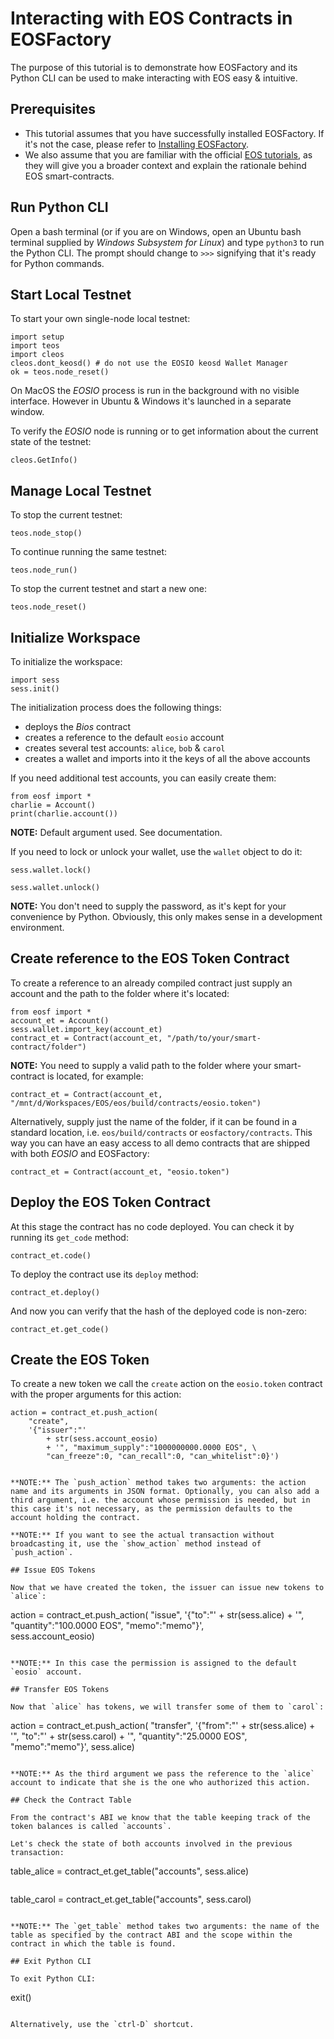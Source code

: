 # Interacting with EOS Contracts in EOSFactory 

The purpose of this tutorial is to demonstrate how EOSFactory and its Python CLI can be used to make interacting with EOS easy & intuitive.

## Prerequisites

* This tutorial assumes that you have successfully installed EOSFactory. If it's not the case, please refer to [Installing EOSFactory](01.InstallingEOSFactory.html).
* We also assume that you are familiar with the official [EOS tutorials](https://github.com/EOSIO/eos/wiki/Tutorial-Getting-Started-With-Contracts), as they will give you a broader context and explain the rationale behind EOS smart-contracts.

## Run Python CLI

Open a bash terminal (or if you are on Windows, open an Ubuntu bash terminal supplied by *Windows Subsystem for Linux*) and type `python3` to run the Python CLI. The prompt should change to `>>>` signifying that it's ready for Python commands.

## Start Local Testnet

To start your own single-node local testnet:

```
import setup
import teos
import cleos
cleos.dont_keosd() # do not use the EOSIO keosd Wallet Manager
ok = teos.node_reset()
```

On MacOS the *EOSIO* process is run in the background with no visible interface. However in Ubuntu & Windows it's launched in a separate window.

To verify the *EOSIO* node is running or to get information about the current state of the testnet:

```
cleos.GetInfo()
```

## Manage Local Testnet

To stop the current testnet:

```
teos.node_stop()
```

To continue running the same testnet:

```
teos.node_run()
```

To stop the current testnet and start a new one:

```
teos.node_reset()
```

## Initialize Workspace

To initialize the workspace:

```
import sess
sess.init()
```

The initialization process does the following things:

* deploys the *Bios* contract
* creates a reference to the default `eosio` account
* creates several test accounts: `alice`, `bob` & `carol`
* creates a wallet and imports into it the keys of all the above accounts

If you need additional test accounts, you can easily create them:

```
from eosf import *
charlie = Account()
print(charlie.account())
```

**NOTE:** Default argument used. See documentation.

If you need to lock or unlock your wallet, use the `wallet` object to do it:

```
sess.wallet.lock()
```

```
sess.wallet.unlock()
```

**NOTE:** You don't need to supply the password, as it's kept for your convenience by Python. Obviously, this only makes sense in a development environment.

## Create reference to the EOS Token Contract

To create a reference to an already compiled contract just supply an account and the path to the folder where it's located:

```
from eosf import *
account_et = Account()
sess.wallet.import_key(account_et)
contract_et = Contract(account_et, "/path/to/your/smart-contract/folder")
```

**NOTE:** You need to supply a valid path to the folder where your smart-contract is located, for example:

```
contract_et = Contract(account_et, "/mnt/d/Workspaces/EOS/eos/build/contracts/eosio.token")
```

Alternatively, supply just the name of the folder, if it can be found in a standard location, i.e. `eos/build/contracts` or `eosfactory/contracts`. This way you can have an easy access to all demo contracts that are shipped with both *EOSIO* and EOSFactory:

```
contract_et = Contract(account_et, "eosio.token")
```

## Deploy the EOS Token Contract

At this stage the contract has no code deployed. You can check it by running its `get_code` method:

```
contract_et.code()
```

To deploy the contract use its `deploy` method:

```
contract_et.deploy()
```

And now you can verify that the hash of the deployed code is non-zero:

```
contract_et.get_code()
```

## Create the EOS Token

To create a new token we call the `create` action on the `eosio.token` contract with the proper arguments for this action:

```
action = contract_et.push_action(
    "create", 
    '{"issuer":"' 
        + str(sess.account_eosio) 
        + '", "maximum_supply":"1000000000.0000 EOS", \
        "can_freeze":0, "can_recall":0, "can_whitelist":0}')


**NOTE:** The `push_action` method takes two arguments: the action name and its arguments in JSON format. Optionally, you can also add a third argument, i.e. the account whose permission is needed, but in this case it's not necessary, as the permission defaults to the account holding the contract.

**NOTE:** If you want to see the actual transaction without broadcasting it, use the `show_action` method instead of `push_action`.

## Issue EOS Tokens

Now that we have created the token, the issuer can issue new tokens to `alice`:

```
action = contract_et.push_action(
    "issue", 
    '{"to":"' + str(sess.alice)
        + '", "quantity":"100.0000 EOS", "memo":"memo"}', \
        sess.account_eosio)
```

**NOTE:** In this case the permission is assigned to the default `eosio` account.

## Transfer EOS Tokens

Now that `alice` has tokens, we will transfer some of them to `carol`: 

```
action = contract_et.push_action(
    "transfer", 
    '{"from":"' 
        + str(sess.alice)
        + '", "to":"' + str(sess.carol)
        + '", "quantity":"25.0000 EOS", "memo":"memo"}', 
    sess.alice)
```

**NOTE:** As the third argument we pass the reference to the `alice` account to indicate that she is the one who authorized this action.

## Check the Contract Table

From the contract's ABI we know that the table keeping track of the token balances is called `accounts`.

Let's check the state of both accounts involved in the previous transaction:

```
table_alice = contract_et.get_table("accounts", sess.alice)
```

```
table_carol = contract_et.get_table("accounts", sess.carol)
```

**NOTE:** The `get_table` method takes two arguments: the name of the table as specified by the contract ABI and the scope within the contract in which the table is found.

## Exit Python CLI

To exit Python CLI:

```
exit()
```

Alternatively, use the `ctrl-D` shortcut.